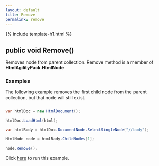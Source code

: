 ```yaml
---
layout: default
title: Remove
permalink: remove
---
```


{% include template-h1.html %}

## public void Remove() 

Removes node from parent collection. Remove method is a member of **HtmlAgilityPack.HtmlNode**

### Examples

The following example removes the first child node from the parent collection, but that node will still exist.

```csharp

var htmlDoc = new HtmlDocument();

htmlDoc.LoadHtml(html);

var htmlBody = htmlDoc.DocumentNode.SelectSingleNode("//body");

HtmlNode node = htmlBody.ChildNodes[1];

node.Remove();

```

Click [here](https://dotnetfiddle.net/EENTHk) to run this example.

